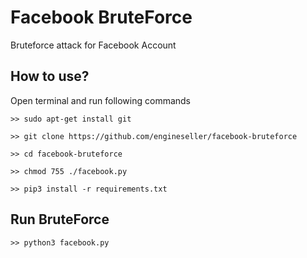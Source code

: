 # Facebook BruteForce
Bruteforce attack for Facebook Account

## How to use?
Open terminal and run following commands
```
>> sudo apt-get install git
```
```
>> git clone https://github.com/engineseller/facebook-bruteforce
```
```
>> cd facebook-bruteforce
```
```
>> chmod 755 ./facebook.py
```
```
>> pip3 install -r requirements.txt
```

## Run BruteForce
```
>> python3 facebook.py
```
